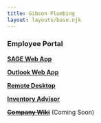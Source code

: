 ```yaml
---
title: Gibson Plumbing
layout: layouts/base.njk
---
```

### Employee Portal
[**SAGE Web App**](https://qa.gibsonplumbing.com/GibsonQA)

[**Outlook Web App**](https://mail.gibsonplumbing.com/owa)

[**Remote Desktop**](https://control.itsupport247.net)

[**Inventory Advisor**](https://gibsonplumbing.sageinvadv.net)

[~~**Company Wiki**~~](https://wiki.gibsonplumbing.com) (Coming Soon)
